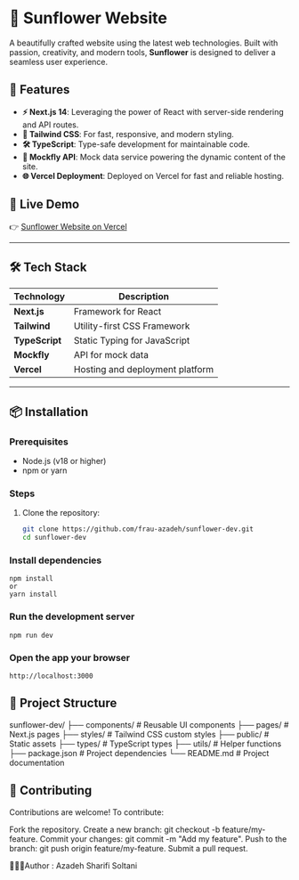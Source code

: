 # 🌻 Sunflower Website

A beautifully crafted website using the latest web technologies. Built with passion, creativity, and modern tools, **Sunflower** is designed to deliver a seamless user experience.

## 🚀 Features

- **⚡ Next.js 14**: Leveraging the power of React with server-side rendering and API routes.
- **🎨 Tailwind CSS**: For fast, responsive, and modern styling.
- **🛠️ TypeScript**: Type-safe development for maintainable code.
- **📡 Mockfly API**: Mock data service powering the dynamic content of the site.
- **🌐 Vercel Deployment**: Deployed on Vercel for fast and reliable hosting.

## 🔗 Live Demo

👉 [Sunflower Website on Vercel](https://sunflower.vercel.app)

---

## 🛠️ Tech Stack

| Technology    | Description                          |
|---------------|--------------------------------------|
| **Next.js**   | Framework for React                 |
| **Tailwind**  | Utility-first CSS Framework         |
| **TypeScript**| Static Typing for JavaScript        |
| **Mockfly**   | API for mock data                   |
| **Vercel**    | Hosting and deployment platform     |

---

## 📦 Installation

### Prerequisites
- Node.js (v18 or higher)
- npm or yarn

### Steps
1. Clone the repository:
   ```bash
   git clone https://github.com/frau-azadeh/sunflower-dev.git
   cd sunflower-dev

### Install dependencies
    npm install
    or
    yarn install

### Run the development server
    npm run dev

### Open the app your browser
    http://localhost:3000


## 📂 Project Structure

sunflower-dev/
├── components/      # Reusable UI components
├── pages/           # Next.js pages
├── styles/          # Tailwind CSS custom styles
├── public/          # Static assets
├── types/           # TypeScript types
├── utils/           # Helper functions
├── package.json     # Project dependencies
└── README.md        # Project documentation

 ## 🤝 Contributing
Contributions are welcome! To contribute:

Fork the repository.
Create a new branch: git checkout -b feature/my-feature.
Commit your changes: git commit -m "Add my feature".
Push to the branch: git push origin feature/my-feature.
Submit a pull request.

👩🏻‍💻Author : Azadeh Sharifi Soltani
